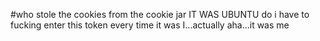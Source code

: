 #who stole the cookies from the cookie jar
IT WAS UBUNTU do i have to fucking enter this token every time
it was I...actually aha...it was me
